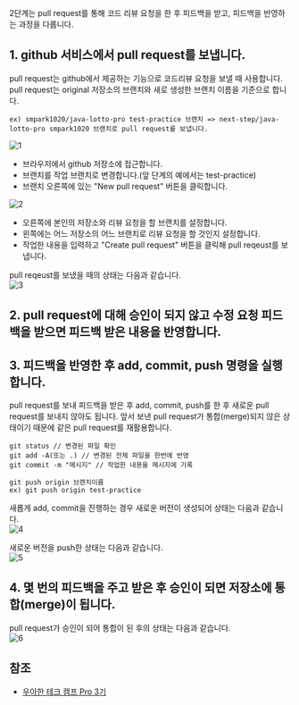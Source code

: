 2단계는 pull request를 통해 코드 리뷰 요청을 한 후 피드백을 받고, 피드백을 반영하는 과정을 다룹니다.

## 1. github 서비스에서 pull request를 보냅니다.
pull request는 github에서 제공하는 기능으로 코드리뷰 요청을 보낼 때 사용합니다. pull request는 original 저장소의 브랜치와 새로 생성한 브랜치 이름을 기준으로 합니다.
```
ex) smpark1020/java-lotto-pro test-practice 브랜치 => next-step/java-lotto-pro smpark1020 브랜치로 pull request를 보냅니다.
```

![1](https://raw.githubusercontent.com/smpark1020/tistory/master/Git/%EC%BD%94%EB%93%9C%EB%A6%AC%EB%B7%B0%20%ED%94%8C%EB%A1%9C%EC%9A%B0%20-%202%EB%8B%A8%EA%B3%84/1.PNG)   
* 브라우저에서 github 저장소에 접근합니다.
* 브랜치를 작업 브랜치로 변경합니다.(앞 단계의 예에서는 test-practice)
* 브랜치 오른쪽에 있는 "New pull request" 버튼을 클릭합니다.

![2](https://raw.githubusercontent.com/smpark1020/tistory/master/Git/%EC%BD%94%EB%93%9C%EB%A6%AC%EB%B7%B0%20%ED%94%8C%EB%A1%9C%EC%9A%B0%20-%202%EB%8B%A8%EA%B3%84/2.PNG)
* 오른쪽에 본인의 저장소와 리뷰 요청을 할 브랜치를 설정합니다.
* 왼쪽에는 어느 저장소의 어느 브랜치로 리뷰 요청을 할 것인지 설정합니다.
* 작업한 내용을 입력하고 "Create pull request" 버튼을 클릭해 pull reqeust를 보냅니다.

pull reqeust를 보냈을 때의 상태는 다음과 같습니다.   
![3](https://raw.githubusercontent.com/smpark1020/tistory/master/Git/%EC%BD%94%EB%93%9C%EB%A6%AC%EB%B7%B0%20%ED%94%8C%EB%A1%9C%EC%9A%B0%20-%202%EB%8B%A8%EA%B3%84/3.PNG)

## 2. pull request에 대해 승인이 되지 않고 수정 요청 피드백을 받으면 피드백 받은 내용을 반영합니다.
## 3. 피드백을 반영한 후 add, commit, push 명령을 실행합니다.
pull request를 보내 피드백을 받은 후 add, commit, push를 한 후 새로운 pull request를 보내지 않아도 됩니다. 앞서 보낸 pull request가 통합(merge)되지 않은 상태이기 때문에 같은 pull request를 재활용합니다.
```
git status // 변경된 파일 확인
git add -A(또는 .) // 변경된 전체 파일을 한번에 반영
git commit -m "메시지" // 작업한 내용을 메시지에 기록
```
```
git push origin 브랜치이름
ex) git push origin test-practice
```

새롭게 add, commit을 진행하는 경우 새로운 버전이 생성되어 상태는 다음과 같습니다.   
![4](https://raw.githubusercontent.com/smpark1020/tistory/master/Git/%EC%BD%94%EB%93%9C%EB%A6%AC%EB%B7%B0%20%ED%94%8C%EB%A1%9C%EC%9A%B0%20-%202%EB%8B%A8%EA%B3%84/4.PNG)

새로운 버전을 push한 상태는 다음과 같습니다.   
![5](https://raw.githubusercontent.com/smpark1020/tistory/master/Git/%EC%BD%94%EB%93%9C%EB%A6%AC%EB%B7%B0%20%ED%94%8C%EB%A1%9C%EC%9A%B0%20-%202%EB%8B%A8%EA%B3%84/5.PNG)

## 4. 몇 번의 피드백을 주고 받은 후 승인이 되면 저장소에 통합(merge)이 됩니다.
pull request가 승인이 되어 통합이 된 후의 상태는 다음과 같습니다.   
![6](https://raw.githubusercontent.com/smpark1020/tistory/master/Git/%EC%BD%94%EB%93%9C%EB%A6%AC%EB%B7%B0%20%ED%94%8C%EB%A1%9C%EC%9A%B0%20-%202%EB%8B%A8%EA%B3%84/6.PNG)

## 참조
* [우아한 테크 캠프 Pro 3기](https://edu.nextstep.camp/)